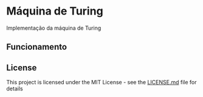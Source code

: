 # Máquina de Turing

Implementação da máquina de Turing

## Funcionamento



## License

This project is licensed under the MIT License - see the [LICENSE.md](LICENSE.md) file for details
